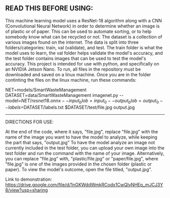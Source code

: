 
READ THIS BEFORE USING:
-

This machine learning model uses a ResNet-18 algorithm along with a CNN (Convolutional Neural Network) in order to determine whether an image is of plastic or of paper. This can be used to automate sorting, or to help somebody know what can be recycled or not. The dataset is a collection of various images found on the internet. The data is split into three folders/categories: train, val (validate), and test. The train folder is what the model uses to learn, the val folder helps validate the model's accuracy, and the test folder contains images that can be used to test the model's accuracy. This project is intended for use with python, and specifically on an NVIDIA Jetson Nano. To run, all files in the repository must be downloaded and saved on a linux machine. Once you are in the folder continting the files on the linux machine, run these commands: 

NET=models/SmartWasteManagement
DATASET=data/SmartWasteManagement
imagenet.py --model=$NET/resnet18.onnx --input_blob=input_0 --output_blob=output_0 --labels=$DATASET/labels.txt $DATASET/test/file.jpg output.jpg

-----

DIRECTIONS FOR USE:

At the end of the code, where it says, "file.jpg", replace "file.jpg" with the name of the image you want to have the model to analyze, while keeping the part that says, "output.jpg" To have the model analyze an image not currently included in the test folder, you can upload your own image into the test folder and run the command with the name of your image. Alternatively, you can replace "file.jpg" with, "plastic/file.jpg" or "paper/file.jpg", where "file.jpg" is one of the images provided in the chosen folder (plastic or paper). To view the model's outcome, open the file titled, "output.jpg".

Link to demonstration: https://drive.google.com/file/d/1nGKWddWmkRCodx1CwQlyNHEp_mJCJ3Y8/view?usp=sharing
